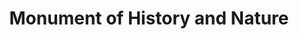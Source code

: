 ---
pid: ls88
title: Monument of History and Nature
location_transcription: 22nd and Arch-Green towne
coordinates: "[-75.176003383051, 39.956100692405]"
zipcode: '19143'
gen_neighborhood: West Philadelphia
neighborhood: University City
outside_phl: 
age: '9'
age_range: 6-13
instagram: 
image_file_name: ls_88.jpg
proposal_transcription: 
topic: Environment,History
topic_summary: 0, 0
type: Sculpture Statue
keywords_other: history, nature
credit: Simone
image_labels: 
twitter: 
facebook: 
permalink: "/monuments/ls88/"
layout: item-page
---